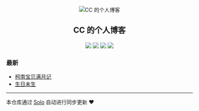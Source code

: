<p align="center"><img alt="CC 的个人博客" src="https://static.b3log.org/images/brand/solo-32.png"></p><h2 align="center">
CC 的个人博客
</h2>

<h4 align="center"></h4>
<p align="center"><a title="CC 的个人博客" target="_blank" href="https://github.com/ccxuan/solo-blog"><img src="https://img.shields.io/github/last-commit/ccxuan/solo-blog.svg?style=flat-square&color=FF9900"></a>
<a title="GitHub repo size in bytes" target="_blank" href="https://github.com/ccxuan/solo-blog"><img src="https://img.shields.io/github/repo-size/ccxuan/solo-blog.svg?style=flat-square"></a>
<a title="Solo Version" target="_blank" href="https://github.com/b3log/solo/releases"><img src="https://img.shields.io/badge/solo-3.6.6-f1e05a.svg?style=flat-square&color=blueviolet"></a>
<a title="Hits" target="_blank" href="https://github.com/b3log/hits"><img src="https://hits.b3log.org/ccxuan/solo-blog.svg"></a></p>

### 最新

* [柯南宝贝满月记](http://ccxy.me/articles/2019/10/13/1570960090473.html)
* [生日未生](http://ccxy.me/articles/2019/08/30/1567164205073.html)



---

本仓库通过 [Solo](https://github.com/b3log/solo) 自动进行同步更新 ❤️ 